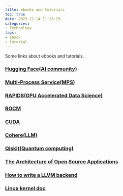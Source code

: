 ```yaml
---
title: ebooks and tutorials
toc: true
date: 2023-12-14 11:28:23
categories:
- Technology
tags:
- ebook
- tutorial
---
```


Some links about ebooks and tutorials.

<!-- more -->

### [Hugging Face(AI community)](https://huggingface.co/)

### [Multi-Process Service(MPS)](https://docs.nvidia.com/deploy/mps/)

### [RAPIDS(GPU Accelerated Data Science)](https://rapids.ai)

### [ROCM](https://rocm.docs.amd.com/) 

### [CUDA](https://docs.nvidia.com/cuda/)

### [Cohere(LLM)](https://docs.cohere.com/docs)

### [Qiskit(Quantum computing)](https://qiskit.org/learn)

### [The Architecture of Open Source Applications](https://aosabook.org/en/)

### [How to write a LLVM backend](https://sourcecodeartisan.com/2020/09/13/llvm-backend-0.html)

### [Linux kernel doc](https://www.kernel.org/doc/html/latest/index.html)
